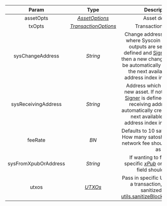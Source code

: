 |              Param               |   Type    |                         Description                          | Required |
| :------------------------------: | :-------: | :----------------------------------------------------------: | :------: |
| assetOpts | [*AssetOptions*](types/#assetoptions)  |                        Asset details                         |    yes     |
|   txOpts   | [*TransactionOptions*](types/#transactionoptions)  |                     Transaction options                      | no |
|         sysChangeAddress         | *String*  | Change address if defined is where Syscoin only change outputs are sent to. If not defined and [Signer](utils/#Signer) is defined then a new change address will be automatically created using the next available change address index in the [HD path](https://learnmeabitcoin.com/technical/derivation-paths) | no |
|       sysReceivingAddress        | *String*  | Address which will hold the new asset. If not defined and [Signer](utils/#Signer) is defined then a new receiving address will be automatically created using the next available receiving address index in the [HD path](https://learnmeabitcoin.com/technical/derivation-paths) | no |
|             feeRate              |   *BN*    | Defaults to 10 satoshi per byte. How many satoshi per byte the network fee should be paid out as | no |
|       sysFromXpubOrAddress       | *String*  | If wanting to fund from a specific [*xPub*](types/#xpub) or address this field should be set | no |
|    utxos    | [*UTXOs*](types/#utxos) | Pass in specific UTXOs to fund a transaction, should be sanitized using <a href="utils/#sanitizeblockbookutxos">utils.sanitizeBlockbookUTXOs()</a> | no |
